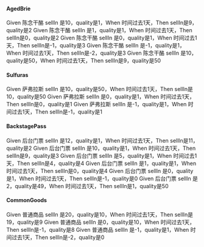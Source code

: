 #### AgedBrie
Given 陈念干酪 sellIn 是10，quality是1，When 时间过去1天，Then sellIn是9，quality是2
Given 陈念干酪 sellIn 是1，quality是1，When 时间过去1天，Then sellIn是0，quality是2
Given 陈念干酪 sellIn 是0，quality是1，When 时间过去1天，Then sellIn是-1，quality是3
Given 陈念干酪 sellIn 是-1，quality是1，When 时间过去1天，Then sellIn是-2，quality是3
Given 陈念干酪 sellIn 是10，quality是50，When 时间过去1天，Then sellIn是9，quality是50

#### Sulfuras
Given 萨弗拉斯 sellIn 是10，quality是50，When 时间过去1天，Then sellIn是10，quality是50
Given 萨弗拉斯 sellIn 是0，quality是1，When 时间过去1天，Then sellIn是0，quality是1
Given 萨弗拉斯 sellIn 是-1，quality是1，When 时间过去1天，Then sellIn是-1，quality是1

#### BackstagePass
Given 后台门票 sellIn 是12，quality是1，When 时间过去1天，Then sellIn是11，quality是2
Given 后台门票 sellIn 是10，quality是1，When 时间过去1天，Then sellIn是9，quality是3
Given 后台门票 sellIn 是5，quality是1，When 时间过去1天，Then sellIn是4，quality是4
Given 后台门票 sellIn 是1，quality是1，When 时间过去1天，Then sellIn是0，quality是4
Given 后台门票 sellIn 是0，quality是1，When 时间过去1天，Then sellIn是-1，quality是0
Given 后台门票 sellIn 是2，quality是49，When 时间过去1天，Then sellIn是1，quality是50

#### CommonGoods
Given 普通商品 sellIn 是20，quality是10，When 时间过去1天，Then sellIn是19，quality是9
Given 普通商品 sellIn 是0，quality是10，When 时间过去1天，Then sellIn是-1，quality是8
Given 普通商品 sellIn 是-1，quality是1，When 时间过去1天，Then sellIn是-2，quality是0

